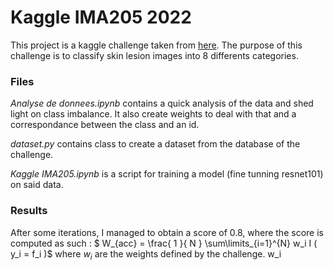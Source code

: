 # Kaggle IMA205 2022

This project is a kaggle challenge taken from [here](https://www.kaggle.com/competitions/ima205-challenge-2022/leaderboard). The purpose of this challenge is to classify skin lesion images into 8 differents categories.

### Files

*Analyse de donnees.ipynb* contains a quick analysis of the data and shed light on class imbalance. It also create weights to deal with that and a correspondance between the class and an id.

*dataset.py* contains class to create a dataset from the database of the challenge.

*Kaggle IMA205.ipynb* is a script for training a model (fine tunning resnet101) on said data.

### Results

After some iterations, I managed to obtain a score of 0.8, where the score is computed as such :
$ W_{acc} = \frac{ 1 }{ N } \sum\limits_{i=1}^{N} w_i I ( y_i = f_i )$
where $w_i$ are the weights defined by the challenge. w_i